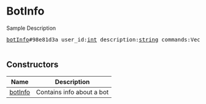 # BotInfo

Sample Description

<pre>
<a href="../constructor/botInfo.md">botInfo</a>#98e81d3a user_id:<a href="../type/int.md">int</a> description:<a href="../type/string.md">string</a> commands:Vector&lt;<a href="../type/BotCommand.md">BotCommand</a>&gt; = <a href="../type/BotInfo.md">BotInfo</a>;

</pre>

## Constructors

| Name | Description |
|------|-------------|
| [botInfo](../constructor/botInfo.md) | Contains info about a bot |

